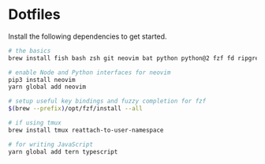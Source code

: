 # Dotfiles

Install the following dependencies to get started.

```sh
# the basics
brew install fish bash zsh git neovim bat python python@2 fzf fd ripgrep tree rbenv yarn

# enable Node and Python interfaces for neovim
pip3 install neovim
yarn global add neovim

# setup useful key bindings and fuzzy completion for fzf
$(brew --prefix)/opt/fzf/install --all

# if using tmux
brew install tmux reattach-to-user-namespace

# for writing JavaScript
yarn global add tern typescript
```
